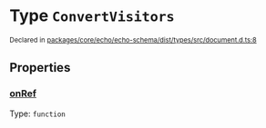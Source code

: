 # Type `ConvertVisitors`
<sub>Declared in [packages/core/echo/echo-schema/dist/types/src/document.d.ts:8]()</sub>




## Properties
### [onRef]()
Type: <code>function</code>